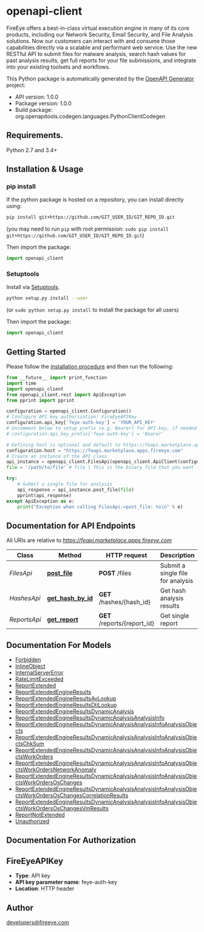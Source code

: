 # openapi-client
FireEye offers a best-in-class virtual execution engine in many of its core products, including our Network Security, Email Security, and File Analysis solutions. Now our customers can interact with and consume those capabilities directly via a scalable and performant web service. Use the new RESTful API to submit files for malware analysis, search hash values for past analysis results, get full reports for your file submissions, and integrate into your existing toolsets and workflows.

This Python package is automatically generated by the [OpenAPI Generator](https://openapi-generator.tech) project:

- API version: 1.0.0
- Package version: 1.0.0
- Build package: org.openapitools.codegen.languages.PythonClientCodegen

## Requirements.

Python 2.7 and 3.4+

## Installation & Usage
### pip install

If the python package is hosted on a repository, you can install directly using:

```sh
pip install git+https://github.com/GIT_USER_ID/GIT_REPO_ID.git
```
(you may need to run `pip` with root permission: `sudo pip install git+https://github.com/GIT_USER_ID/GIT_REPO_ID.git`)

Then import the package:
```python
import openapi_client 
```

### Setuptools

Install via [Setuptools](http://pypi.python.org/pypi/setuptools).

```sh
python setup.py install --user
```
(or `sudo python setup.py install` to install the package for all users)

Then import the package:
```python
import openapi_client
```

## Getting Started

Please follow the [installation procedure](#installation--usage) and then run the following:

```python
from __future__ import print_function
import time
import openapi_client
from openapi_client.rest import ApiException
from pprint import pprint

configuration = openapi_client.Configuration()
# Configure API key authorization: FireEyeAPIKey
configuration.api_key['feye-auth-key'] = 'YOUR_API_KEY'
# Uncomment below to setup prefix (e.g. Bearer) for API key, if needed
# configuration.api_key_prefix['feye-auth-key'] = 'Bearer'

# Defining host is optional and default to https://feapi.marketplace.apps.fireeye.com
configuration.host = "https://feapi.marketplace.apps.fireeye.com"
# Create an instance of the API class
api_instance = openapi_client.FilesApi(openapi_client.ApiClient(configuration))
file = '/path/to/file' # file | This is the binary file that you want to submit for malware analysis.

try:
    # Submit a single file for analysis
    api_response = api_instance.post_file(file)
    pprint(api_response)
except ApiException as e:
    print("Exception when calling FilesApi->post_file: %s\n" % e)

```

## Documentation for API Endpoints

All URIs are relative to *https://feapi.marketplace.apps.fireeye.com*

Class | Method | HTTP request | Description
------------ | ------------- | ------------- | -------------
*FilesApi* | [**post_file**](docs/FilesApi.md#post_file) | **POST** /files | Submit a single file for analysis
*HashesApi* | [**get_hash_by_id**](docs/HashesApi.md#get_hash_by_id) | **GET** /hashes/{hash_id} | Get hash analysis results
*ReportsApi* | [**get_report**](docs/ReportsApi.md#get_report) | **GET** /reports/{report_id} | Get single report


## Documentation For Models

 - [Forbidden](docs/Forbidden.md)
 - [InlineObject](docs/InlineObject.md)
 - [InternalServerError](docs/InternalServerError.md)
 - [RateLimitExceeded](docs/RateLimitExceeded.md)
 - [ReportExtended](docs/ReportExtended.md)
 - [ReportExtendedEngineResults](docs/ReportExtendedEngineResults.md)
 - [ReportExtendedEngineResultsAvLookup](docs/ReportExtendedEngineResultsAvLookup.md)
 - [ReportExtendedEngineResultsDtiLookup](docs/ReportExtendedEngineResultsDtiLookup.md)
 - [ReportExtendedEngineResultsDynamicAnalysis](docs/ReportExtendedEngineResultsDynamicAnalysis.md)
 - [ReportExtendedEngineResultsDynamicAnalysisAnalysisInfo](docs/ReportExtendedEngineResultsDynamicAnalysisAnalysisInfo.md)
 - [ReportExtendedEngineResultsDynamicAnalysisAnalysisInfoAnalysisObjects](docs/ReportExtendedEngineResultsDynamicAnalysisAnalysisInfoAnalysisObjects.md)
 - [ReportExtendedEngineResultsDynamicAnalysisAnalysisInfoAnalysisObjectsChkSum](docs/ReportExtendedEngineResultsDynamicAnalysisAnalysisInfoAnalysisObjectsChkSum.md)
 - [ReportExtendedEngineResultsDynamicAnalysisAnalysisInfoAnalysisObjectsWorkOrders](docs/ReportExtendedEngineResultsDynamicAnalysisAnalysisInfoAnalysisObjectsWorkOrders.md)
 - [ReportExtendedEngineResultsDynamicAnalysisAnalysisInfoAnalysisObjectsWorkOrdersNetworkAnomaly](docs/ReportExtendedEngineResultsDynamicAnalysisAnalysisInfoAnalysisObjectsWorkOrdersNetworkAnomaly.md)
 - [ReportExtendedEngineResultsDynamicAnalysisAnalysisInfoAnalysisObjectsWorkOrdersOsChanges](docs/ReportExtendedEngineResultsDynamicAnalysisAnalysisInfoAnalysisObjectsWorkOrdersOsChanges.md)
 - [ReportExtendedEngineResultsDynamicAnalysisAnalysisInfoAnalysisObjectsWorkOrdersOsChangesCorrelationResults](docs/ReportExtendedEngineResultsDynamicAnalysisAnalysisInfoAnalysisObjectsWorkOrdersOsChangesCorrelationResults.md)
 - [ReportExtendedEngineResultsDynamicAnalysisAnalysisInfoAnalysisObjectsWorkOrdersOsChangesVmResults](docs/ReportExtendedEngineResultsDynamicAnalysisAnalysisInfoAnalysisObjectsWorkOrdersOsChangesVmResults.md)
 - [ReportNotExtended](docs/ReportNotExtended.md)
 - [Unauthorized](docs/Unauthorized.md)


## Documentation For Authorization


## FireEyeAPIKey

- **Type**: API key
- **API key parameter name**: feye-auth-key
- **Location**: HTTP header


## Author

developers@fireeye.com


